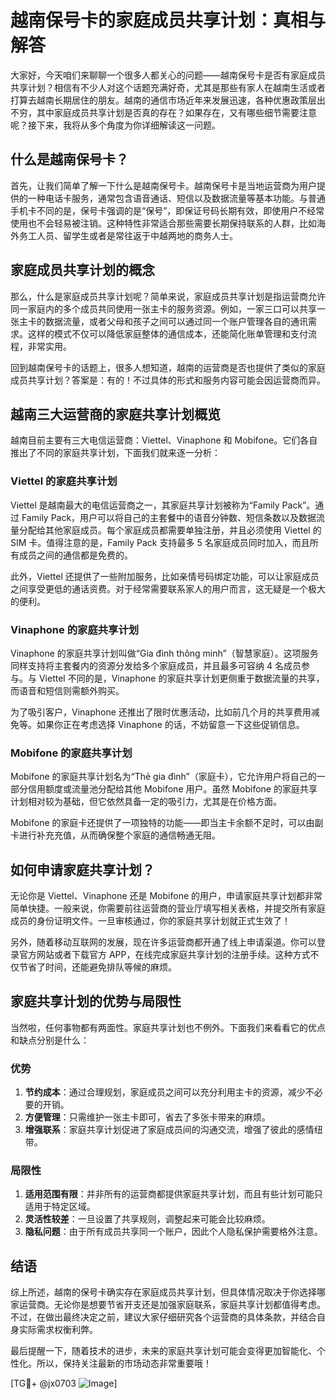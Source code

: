 # 越南保号卡的家庭成员共享计划：真相与解答

大家好，今天咱们来聊聊一个很多人都关心的问题——越南保号卡是否有家庭成员共享计划？相信有不少人对这个话题充满好奇，尤其是那些有家人在越南生活或者打算去越南长期居住的朋友。越南的通信市场近年来发展迅速，各种优惠政策层出不穷，其中家庭成员共享计划是否真的存在？如果存在，又有哪些细节需要注意呢？接下来，我将从多个角度为你详细解读这一问题。

## 什么是越南保号卡？

首先，让我们简单了解一下什么是越南保号卡。越南保号卡是当地运营商为用户提供的一种电话卡服务，通常包含语音通话、短信以及数据流量等基本功能。与普通手机卡不同的是，保号卡强调的是“保号”，即保证号码长期有效，即使用户不经常使用也不会轻易被注销。这种特性非常适合那些需要长期保持联系的人群，比如海外务工人员、留学生或者是常往返于中越两地的商务人士。

## 家庭成员共享计划的概念

那么，什么是家庭成员共享计划呢？简单来说，家庭成员共享计划是指运营商允许同一家庭内的多个成员共同使用一张主卡的服务资源。例如，一家三口可以共享一张主卡的数据流量，或者父母和孩子之间可以通过同一个账户管理各自的通讯需求。这样的模式不仅可以降低家庭整体的通信成本，还能简化账单管理和支付流程，非常实用。

回到越南保号卡的话题上，很多人想知道，越南的运营商是否也提供了类似的家庭成员共享计划？答案是：有的！不过具体的形式和服务内容可能会因运营商而异。

## 越南三大运营商的家庭共享计划概览

越南目前主要有三大电信运营商：Viettel、Vinaphone 和 Mobifone。它们各自推出了不同的家庭共享计划，下面我们就来逐一分析：

### Viettel 的家庭共享计划

Viettel 是越南最大的电信运营商之一，其家庭共享计划被称为“Family Pack”。通过 Family Pack，用户可以将自己的主套餐中的语音分钟数、短信条数以及数据流量分配给其他家庭成员。每个家庭成员都需要单独注册，并且必须使用 Viettel 的 SIM 卡。值得注意的是，Family Pack 支持最多 5 名家庭成员同时加入，而且所有成员之间的通信都是免费的。

此外，Viettel 还提供了一些附加服务，比如亲情号码绑定功能，可以让家庭成员之间享受更低的通话资费。对于经常需要联系家人的用户而言，这无疑是一个极大的便利。

### Vinaphone 的家庭共享计划

Vinaphone 的家庭共享计划叫做“Gia đình thông minh”（智慧家庭）。这项服务同样支持将主套餐内的资源分发给多个家庭成员，并且最多可容纳 4 名成员参与。与 Viettel 不同的是，Vinaphone 的家庭共享计划更侧重于数据流量的共享，而语音和短信则需额外购买。

为了吸引客户，Vinaphone 还推出了限时优惠活动，比如前几个月的共享费用减免等。如果你正在考虑选择 Vinaphone 的话，不妨留意一下这些促销信息。

### Mobifone 的家庭共享计划

Mobifone 的家庭共享计划名为“Thẻ gia đình”（家庭卡），它允许用户将自己的一部分信用额度或流量池分配给其他 Mobifone 用户。虽然 Mobifone 的家庭共享计划相对较为基础，但它依然具备一定的吸引力，尤其是在价格方面。

Mobifone 的家庭卡还提供了一项独特的功能——即当主卡余额不足时，可以由副卡进行补充充值，从而确保整个家庭的通信畅通无阻。

## 如何申请家庭共享计划？

无论你是 Viettel、Vinaphone 还是 Mobifone 的用户，申请家庭共享计划都非常简单快捷。一般来说，你需要前往运营商的营业厅填写相关表格，并提交所有家庭成员的身份证明文件。一旦审核通过，你的家庭共享计划就正式生效了！

另外，随着移动互联网的发展，现在许多运营商都开通了线上申请渠道。你可以登录官方网站或者下载官方 APP，在线完成家庭共享计划的注册手续。这种方式不仅节省了时间，还能避免排队等候的麻烦。

## 家庭共享计划的优势与局限性

当然啦，任何事物都有两面性。家庭共享计划也不例外。下面我们来看看它的优点和缺点分别是什么：

### 优势

1. **节约成本**：通过合理规划，家庭成员之间可以充分利用主卡的资源，减少不必要的开销。
2. **方便管理**：只需维护一张主卡即可，省去了多张卡带来的麻烦。
3. **增强联系**：家庭共享计划促进了家庭成员间的沟通交流，增强了彼此的感情纽带。

### 局限性

1. **适用范围有限**：并非所有的运营商都提供家庭共享计划，而且有些计划可能只适用于特定区域。
2. **灵活性较差**：一旦设置了共享规则，调整起来可能会比较麻烦。
3. **隐私问题**：由于所有成员共享同一个账户，因此个人隐私保护需要格外注意。

## 结语

综上所述，越南的保号卡确实存在家庭成员共享计划，但具体情况取决于你选择哪家运营商。无论你是想要节省开支还是加强家庭联系，家庭共享计划都值得考虑。不过，在做出最终决定之前，建议大家仔细研究各个运营商的具体条款，并结合自身实际需求权衡利弊。

最后提醒一下，随着技术的进步，未来的家庭共享计划可能会变得更加智能化、个性化。所以，保持关注最新的市场动态非常重要哦！

[TG💪+ @jx0703 ![Image](https://github.com/user-attachments/assets/dbca1d08-cadb-493c-b0ec-ad6f7a83f270)]